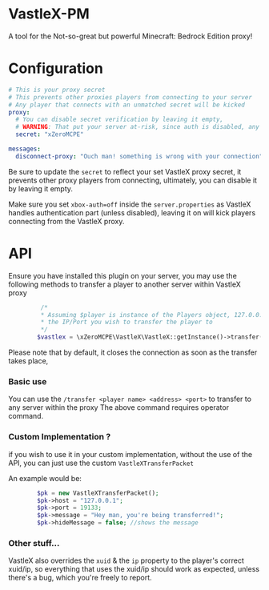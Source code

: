 # VastleX-PM
A tool for the Not-so-great but powerful Minecraft: Bedrock Edition proxy!

# Configuration
```yaml
# This is your proxy secret
# This prevents other proxies players from connecting to your server
# Any player that connects with an unmatched secret will be kicked
proxy:
  # You can disable secret verification by leaving it empty,
  # WARNING: That put your server at-risk, since auth is disabled, any player can join as any name they like
  secret: "xZeroMCPE"

messages:
  disconnect-proxy: "Ouch man! something is wrong with your connection"
```

Be sure to update the `secret` to reflect your set VastleX proxy secret, it prevents other
proxy players from connecting, ultimately, you can disable it by leaving it empty.

Make sure you set `xbox-auth=off` inside the `server.properties` as VastleX handles authentication part (unless disabled),
leaving it on will kick players connecting from the VastleX proxy.

# API
Ensure you have installed this plugin on your server,
you may use the following methods to transfer a player
to another server within VastleX proxy
```php
         /*
         * Assuming $player is instance of the Players object, 127.0.0.1 & 19133 being the
         * the IP/Port you wish to transfer the player to
         */
        $vastlex = \xZeroMCPE\VastleX\VastleX::getInstance()->transfer($player, "127.0.0.1", 19133);
```
Please note that by default, it closes the connection as soon as the transfer takes place,
### Basic use
You can use the `/transfer <player name> <address> <port>` to transfer to any server within the proxy
The above command requires operator command.

### Custom Implementation ?
if you wish to use it in your custom implementation, without the use of the API,
you can just use the custom `VastleXTransferPacket`

An example would be:

```php
        $pk = new VastleXTransferPacket();
        $pk->host = "127.0.0.1";
        $pk->port = 19133;
        $pk->message = "Hey man, you're being transferred!";
        $pk->hideMessage = false; //shows the message
```

### Other stuff...
VastleX also overrides the `xuid` & the `ip` property to the player's correct xuid/ip, so everything 
that uses the xuid/ip should work as expected, unless there's a bug, which you're freely 
to report.
